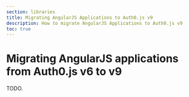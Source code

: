 ```yaml
---
section: libraries
title: Migrating AngularJS Applications to Auth0.js v9
description: How to migrate AngularJS Applications to Auth0.js v9
toc: true
---
```


# Migrating AngularJS applications from Auth0.js v6 to v9

TODO.